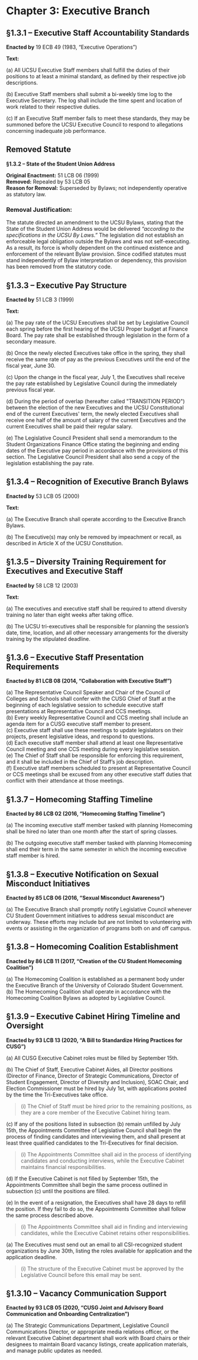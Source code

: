 # Chapter 3: Executive Branch

## §1.3.1 – Executive Staff Accountability Standards

**Enacted by** 19 ECB 49 (1983, “Executive Operations”)

**Text:**

(a) All UCSU Executive Staff members shall fulfill the duties of their positions to at least a minimal standard, as defined by their respective job descriptions.

(b) Executive Staff members shall submit a bi-weekly time log to the Executive Secretary. The log shall include the time spent and location of work related to their respective duties.

(c) If an Executive Staff member fails to meet these standards, they may be summoned before the UCSU Executive Council to respond to allegations concerning inadequate job performance.


## Removed Statute

**§1.3.2 – State of the Student Union Address**

**Original Enactment:** 51 LCB 06 (1999)  
**Removed:** Repealed by 53 LCB 05  
**Reason for Removal:** Superseded by Bylaws; not independently operative as statutory law.

### Removal Justification:
The statute directed an amendment to the UCSU Bylaws, stating that the State of the Student Union Address would be delivered *“according to the specifications in the UCSU By Laws.”* The legislation did not establish an enforceable legal obligation outside the Bylaws and was not self-executing. As a result, its force is wholly dependent on the continued existence and enforcement of the relevant Bylaw provision. Since codified statutes must stand independently of Bylaw interpretation or dependency, this provision has been removed from the statutory code.


## §1.3.3 – Executive Pay Structure

**Enacted by** 51 LCB 3 (1999)

**Text:**

(a) The pay rate of the UCSU Executives shall be set by Legislative Council each spring before the first hearing of the UCSU Proper budget at Finance Board. The pay rate shall be established through legislation in the form of a secondary measure.

(b) Once the newly elected Executives take office in the spring, they shall receive the same rate of pay as the previous Executives until the end of the fiscal year, June 30.

(c) Upon the change in the fiscal year, July 1, the Executives shall receive the pay rate established by Legislative Council during the immediately previous fiscal year.

(d) During the period of overlap (hereafter called "TRANSITION PERIOD") between the election of the new Executives and the UCSU Constitutional end of the current Executives' term, the newly elected Executives shall receive one half of the amount of salary of the current Executives and the current Executives shall be paid their regular salary.

(e) The Legislative Council President shall send a memorandum to the Student Organizations Finance Office stating the beginning and ending dates of the Executive pay period in accordance with the provisions of this section. The Legislative Council President shall also send a copy of the legislation establishing the pay rate.


## §1.3.4 – Recognition of Executive Branch Bylaws

**Enacted by** 53 LCB 05 (2000)

**Text:**

(a) The Executive Branch shall operate according to the Executive Branch Bylaws.

(b) The Executive(s) may only be removed by impeachment or recall, as described in Article X of the UCSU Constitution.


## §1.3.5 – Diversity Training Requirement for Executives and Executive Staff

**Enacted by** 58 LCB 12 (2003)

**Text:**

(a) The executives and executive staff shall be required to attend diversity training no later than eight weeks after taking office.

(b) The UCSU tri-executives shall be responsible for planning the session’s date, time, location, and all other necessary arrangements for the diversity training by the stipulated deadline.


## §1.3.6 – Executive Staff Presentation Requirements  
**Enacted by 81 LCB 08 (2014, “Collaboration with Executive Staff”)**

(a) The Representative Council Speaker and Chair of the Council of Colleges and Schools shall confer with the CUSG Chief of Staff at the beginning of each legislative session to schedule executive staff presentations at Representative Council and CCS meetings.  
(b) Every weekly Representative Council and CCS meeting shall include an agenda item for a CUSG executive staff member to present.  
(c) Executive staff shall use these meetings to update legislators on their projects, present legislative ideas, and respond to questions.  
(d) Each executive staff member shall attend at least one Representative Council meeting and one CCS meeting during every legislative session.  
(e) The Chief of Staff shall be responsible for enforcing this requirement, and it shall be included in the Chief of Staff’s job description.  
(f) Executive staff members scheduled to present at Representative Council or CCS meetings shall be excused from any other executive staff duties that conflict with their attendance at those meetings.


## §1.3.7 – Homecoming Staffing Timeline  
**Enacted by 86 LCB 02 (2016, “Homecoming Staffing Timeline”)**

(a) The incoming executive staff member tasked with planning Homecoming shall be hired no later than one month after the start of spring classes.

(b) The outgoing executive staff member tasked with planning Homecoming shall end their term in the same semester in which the incoming executive staff member is hired.

## §1.3.8 – Executive Notification on Sexual Misconduct Initiatives  
**Enacted by 85 LCB 06 (2016, “Sexual Misconduct Awareness”)**

(a) The Executive Branch shall promptly notify Legislative Council whenever CU Student Government initiatives to address sexual misconduct are underway. These efforts may include but are not limited to volunteering with events or assisting in the organization of programs both on and off campus.


## §1.3.8 – Homecoming Coalition Establishment  
**Enacted by 86 LCB 11 (2017, “Creation of the CU Student Homecoming Coalition”)**

(a) The Homecoming Coalition is established as a permanent body under the Executive Branch of the University of Colorado Student Government.  
(b) The Homecoming Coalition shall operate in accordance with the Homecoming Coalition Bylaws as adopted by Legislative Council.

## §1.3.9 – Executive Cabinet Hiring Timeline and Oversight  
**Enacted by 93 LCB 13 (2020, “A Bill to Standardize Hiring Practices for CUSG”)**

(a) All CUSG Executive Cabinet roles must be filled by September 15th.

(b) The Chief of Staff, Executive Cabinet Aides, all Director positions (Director of Finance, Director of Strategic Communications, Director of Student Engagement, Director of Diversity and Inclusion), SOAC Chair, and Election Commissioner must be hired by July 1st, with applications posted by the time the Tri-Executives take office.

> (i) The Chief of Staff must be hired prior to the remaining positions, as they are a core member of the Executive Cabinet hiring team.

(c) If any of the positions listed in subsection (b) remain unfilled by July 15th, the Appointments Committee of Legislative Council shall begin the process of finding candidates and interviewing them, and shall present at least three qualified candidates to the Tri-Executives for final decision.

> (i) The Appointments Committee shall aid in the process of identifying candidates and conducting interviews, while the Executive Cabinet maintains financial responsibilities.

(d) If the Executive Cabinet is not filled by September 15th, the Appointments Committee shall begin the same process outlined in subsection (c) until the positions are filled.

(e) In the event of a resignation, the Executives shall have 28 days to refill the position. If they fail to do so, the Appointments Committee shall follow the same process described above.

> (i) The Appointments Committee shall aid in finding and interviewing candidates, while the Executive Cabinet retains other responsibilities.

(a) The Executives must send out an email to all CSI-recognized student organizations by June 30th, listing the roles available for application and the application deadline.

>(i) The structure of the Executive Cabinet must be approved by the Legislative Council before this email may be sent.


## §1.3.10 – Vacancy Communication Support  
**Enacted by 93 LCB 05 (2020, “CUSG Joint and Advisory Board Communication and Onboarding Centralization”)**

(a) The Strategic Communications Department, Legislative Council Communications Director, or appropriate media relations officer, or the relevant Executive Cabinet department shall work with Board chairs or their designees to maintain Board vacancy listings, create application materials, and manage public updates as needed.
